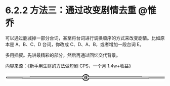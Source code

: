# 6.2.2 方法三：通过改变剧情去重 @惟乔

可以通过删减掉一部分台词，甚至将台词进行调换顺序的方式来改变剧情。比如原本是 A、B、C、D 台词，你改成 C、D、A、B，或者增加一段台词 E。

多用插叙。先讲最精彩的部分，然后再通过回忆交代背景。

内容来源：《新手用生财的方法做短剧 CPS，一个月 1.4w+收益》

![](img/e3f2879ffbe01683a4abd019b77011d8.png)